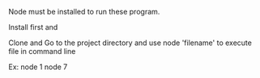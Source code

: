 Node must be installed to run these program. 

Install first and

Clone and Go to the project directory and use node 'filename' to execute file in command line

Ex:
node 1
node 7
